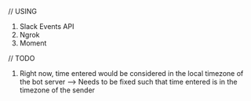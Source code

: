 

// USING


1) Slack Events API
2) Ngrok
3) Moment


// TODO

1) Right now, time entered would be considered in the local timezone of the bot server
    --> Needs to be fixed such that time entered is in the timezone of the sender
